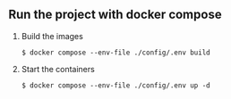 
## Run the project with docker compose

1.  Build the images

    ```
    $ docker compose --env-file ./config/.env build
    ```

2.  Start the containers

    ```
    $ docker compose --env-file ./config/.env up -d
    ```
